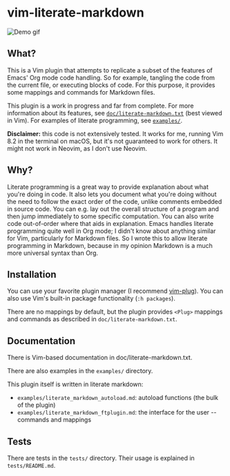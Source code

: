 # vim-literate-markdown

![Demo gif](demo.gif)

## What?

This is a Vim plugin that attempts to replicate a subset of the features of Emacs' Org mode code handling.
So for example, tangling the code from the current file, or executing blocks of code.
For this purpose, it provides some mappings and commands for Markdown files.

This plugin is a work in progress and far from complete.
For more information about its features, see [`doc/literate-markdown.txt`](doc/literate-markdown.txt) (best viewed in Vim).
For examples of literate programming, see [`examples/`](examples/).

**Disclaimer:** this code is not extensively tested. It works for me, running Vim 8.2 in the terminal on macOS, but it's not guaranteed to work for others. It might not work in Neovim, as I don't use Neovim.

## Why?

Literate programming is a great way to provide explanation about what you're doing in code.
It also lets you document what you're doing without the need to follow the exact order of the code, unlike comments embedded in source code.
You can e.g. lay out the overall structure of a program and then jump immediately to some specific computation.
You can also write code out-of-order where that aids in explanation.
Emacs handles literate programming quite well in Org mode; I didn't know about anything similar for Vim, particularly for Markdown files.
So I wrote this to allow literate programming in Markdown, because in my opinion Markdown is a much more universal syntax than Org.

## Installation

You can use your favorite plugin manager (I recommend [vim-plug](https://github.com/junegunn/vim-plug)).
You can also use Vim's built-in package functionality (`:h packages`).

There are no mappings by default, but the plugin provides `<Plug>` mappings and commands as described in `doc/literate-markdown.txt`.

## Documentation
There is Vim-based documentation in doc/literate-markdown.txt.

There are also examples in the `examples/` directory.

This plugin itself is written in literate markdown:
- `examples/literate_markdown_autoload.md`: autoload functions (the bulk of the plugin)
- `examples/literate_markdown_ftplugin.md`: the interface for the user -- commands and mappings

## Tests
There are tests in the `tests/` directory.
Their usage is explained in `tests/README.md`.
